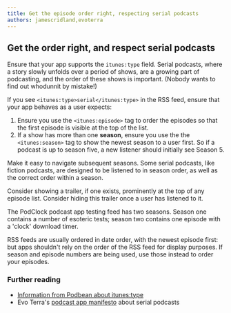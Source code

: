 ```yaml
---
title: Get the episode order right, respecting serial podcasts
authors: jamescridland,evoterra
---
```


## Get the order right, and respect serial podcasts

Ensure that your app supports the `itunes:type` field. Serial podcasts, where a story slowly unfolds over a period of shows, are a growing part of podcasting, and the order of these shows is important. (Nobody wants to find out whodunnit by mistake!)

If you see `<itunes:type>serial</itunes:type>` in the RSS feed, ensure that your app behaves as a user expects:
1. Ensure you use the `<itunes:episode>` tag to order the episodes so that the first episode is visible at the top of the list.
2. If a show has more than one **season**, ensure you use the the `<itunes:season>` tag to show the newest season to a user first. So if a podcast is up to season five, a new listener should initially see Season 5.

<i class="far fa-lightbulb"></i> Make it easy to navigate subsequent seasons. Some serial podcasts, like fiction podcasts, are designed to be listened to in season order, as well as the correct order within a season.

Consider showing a trailer, if one exists, prominently at the top of any episode list. Consider hiding this trailer once a user has listened to it.

<i class="far fa-lightbulb"></i> The PodClock podcast app testing feed has two seasons. Season one contains a number of esoteric tests; season two contains one episode with a 'clock' download timer. 

<i class="far fa-lightbulb"></i> RSS feeds are usually ordered in date order, with the newest episode first: but apps shouldn't rely on the order of the RSS feed for display purposes. If season and episode numbers are being used, use those instead to order your episodes.
  
### <i class="fas fa-book-open"></i> Further reading

* [Information from Podbean about itunes:type](https://help.podbean.com/support/solutions/articles/25000010756-how-to-set-ios11-itunes-feed-tags-in-your-podcast)
* Evo Terra's [podcast app manifesto](https://podcastpontifications.com/helpful-info/podcast-app-manifesto#:~:text=respect%20rss%20feeds%20tagged%20as%20serial) about serial podcasts
